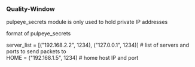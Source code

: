### Quality-Window

pulpeye_secrets module is only used to hold private IP addresses  

format of pulpeye_secrets  

server_list = [("192.168.2.2", 1234), ("127.0.0.1", 1234)] # list of servers and ports to send packets to  
HOME = ("192.168.1.5", 1234) # home host IP and port  
